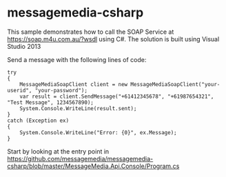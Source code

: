 messagemedia-csharp
===================
This sample demonstrates how to call the SOAP Service at https://soap.m4u.com.au/?wsdl using C#.
The solution is built using Visual Studio 2013

Send a message with the following lines of code:

```
try
{
    MessageMediaSoapClient client = new MessageMediaSoapClient("your-userid", "your-password");
    var result = client.SendMessage("+61412345678", "+61987654321", "Test Message", 1234567890);
    System.Console.WriteLine(result.sent);
}
catch (Exception ex)
{
    System.Console.WriteLine("Error: {0}", ex.Message);
}
```

Start by looking at the entry point in  https://github.com/messagemedia/messagemedia-csharp/blob/master/MessageMedia.Api.Console/Program.cs

